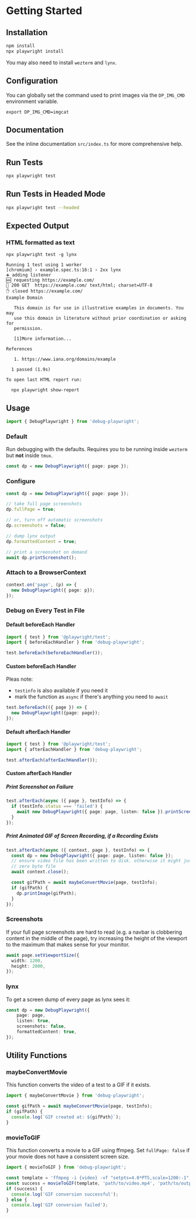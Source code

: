 # Getting Started

## Installation

```bash
npm install
npx playwright install
```

You may also need to install `wezterm` and `lynx`.

## Configuration

You can globally set the command used to print images via the `DP_IMG_CMD`
environment variable.

`export DP_IMG_CMD=imgcat`

## Documentation

See the inline documentation `src/index.ts` for more comprehensive help.

## Run Tests

```bash
npx playwright test
```

## Run Tests in Headed Mode

```bash
npx playwright test --headed
```

## Expected Output

### HTML formatted as text

```text
npx playwright test -g lynx

Running 1 test using 1 worker
[chromium] › example.spec.ts:16:1 › 2xx lynx
➕ adding listener
🆕 requesting https://example.com/
💖 200 GET  https://example.com/ text/html; charset=UTF-8
✋ closed https://example.com/
Example Domain

   This domain is for use in illustrative examples in documents. You may
   use this domain in literature without prior coordination or asking for
   permission.

   [1]More information...

References

   1. https://www.iana.org/domains/example

  1 passed (1.9s)

To open last HTML report run:

  npx playwright show-report
```

## Usage

```typescript
import { DebugPlaywright } from 'debug-playwright';
```

### Default

Run debugging with the defaults. Requires you to be running inside `wezterm`
but **not** inside `tmux`.

```typescript
const dp = new DebugPlaywright({ page: page });
```

### Configure

```typescript
const dp = new DebugPlaywright({ page: page });

// take full page screenshots
dp.fullPage = true;

// or, turn off automatic screenshots
dp.screenshots = false;

// dump lynx output
dp.formattedContent = true;

// print a screenshot on demand
await dp.printScreenshot();
```

### Attach to a BrowserContext

```typescript
context.on('page', (p) => {
  new DebugPlaywright({ page: p});
});
```

### Debug on Every Test in File

#### Default beforeEach Handler

```typescript
import { test } from '@playwright/test';
import { beforeEachHandler } from 'debug-playwright';

test.beforeEach(beforeEachHandler());
```

#### Custom beforeEach Handler

Pleas note:

* `testinfo` is also available if you need it
* mark the function as `async` if there's anything you need to `await`

```typescript
test.beforeEach(({ page }) => {
  new DebugPlaywright({page: page});
});
```

#### Default afterEach Handler

```typescript
import { test } from '@playwright/test';
import { afterEachHandler } from 'debug-playwright';

test.afterEach(afterEachHandler());
```

#### Custom afterEach Handler

##### Print Screenshot on Failure

```typescript
test.afterEach(async ({ page }, testInfo) => {
  if (testInfo.status === 'failed') {
    await new DebugPlaywright({ page: page, listen: false }).printScreenshot();
  }
});
```

##### Print Animated GIF of Screen Recording, if a Recording Exists

```typescript
test.afterEach(async ({ context, page }, testInfo) => {
  const dp = new DebugPlaywright({ page: page, listen: false });
  // ensure video file has been written to disk. otherwise it might just be a
  // zero byte file
  await context.close();

  const gifPath = await maybeConvertMovie(page, testInfo);
  if (gifPath) {
    dp.printImage(gifPath);
  }
});
```

### Screenshots

If your full page screenshots are hard to read (e.g. a navbar is clobbering
content in the middle of the page), try increasing the height of the viewport
to the maximum that makes sense for your monitor.

```typescript
await page.setViewportSize({
  width: 1200,
  height: 2000,
});
```

### lynx

To get a screen dump of every page as lynx sees it:

```typescript
const dp = new DebugPlaywright({
    page: page,
    listen: true,
    screenshots: false,
    formattedContent: true,
});
```

## Utility Functions

### maybeConvertMovie

This function converts the video of a test to a GIF if it exists.

```typescript
import { maybeConvertMovie } from 'debug-playwright';

const gifPath = await maybeConvertMovie(page, testInfo);
if (gifPath) {
  console.log(`GIF created at: ${gifPath}`);
}
```

### movieToGIF

This function converts a movie to a GIF using ffmpeg. Set `fullPage: false` if your movie does not have a consistent screen size.

```typescript
import { movieToGIF } from 'debug-playwright';

const template = 'ffmpeg -i {video} -vf "setpts=4.0*PTS,scale=1200:-1" {gif}';
const success = movieToGIF(template, 'path/to/video.mp4', 'path/to/output.gif');
if (success) {
  console.log('GIF conversion successful');
} else {
  console.log('GIF conversion failed');
}
